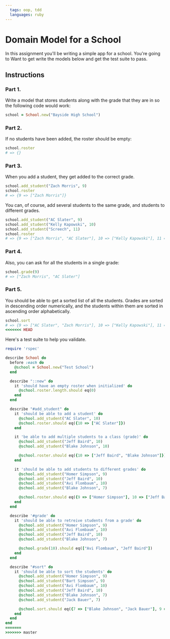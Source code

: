 ```yaml
---
  tags: oop, tdd
  languages: ruby
---
```


# Domain Model for a School

In this assignment you'll be writing a simple app for a school. You're going to 
Want to get write the models below and get the test suite to pass. 

## Instructions

### Part 1. 

Write a model that stores students along with the grade that they are in so the 
following code would work:

```ruby
school = School.new("Bayside High School")
```

### Part 2. 

If no students have been added, the roster should be empty:

```ruby
school.roster
# => {}
```
### Part 3.

When you add a student, they get added to the correct grade.

```ruby
school.add_student("Zach Morris", 9)
school.roster
# => {9 => ["Zach Morris"]}
``` 

You can, of course, add several students to the same grade, and students to different grades.

```ruby
school.add_student("AC Slater", 9)
school.add_student("Kelly Kapowski", 10)
school.add_student("Screech", 11)
school.roster
# => {9 => ["Zach Morris", "AC Slater"], 10 => ["Kelly Kapowski"], 11 => ["Screech"]}
```

### Part 4. 

Also, you can ask for all the students in a single grade:

```ruby
school.grade(9)
# => ["Zach Morris", "AC Slater"]
```

### Part 5.
 
 You should be able to get a sorted list of all the students. Grades are sorted 
 in descending order numerically, and the students within them are sorted in 
 ascending order alphabetically.

```ruby
school.sort
# => {9 => ["AC Slater", "Zach Morris"], 10 => ["Kelly Kapowski"], 11 => ["Screech"]}
<<<<<<< HEAD
```
Here's a test suite to help you validate.

```ruby
require 'rspec'

describe School do
  before :each do
    @school = School.new("Test School")
  end

  describe "::new" do
    it 'should have an empty roster when initialized' do
      @school.roster.length.should eq(0)
    end
  end

  describe "#add_student" do
    it 'should be able to add a student' do
      @school.add_student("AC Slater", 10)
      @school.roster.should eq({10 => ["AC Slater"]})
    end

    it 'be able to add multiple students to a class (grade)' do
      @school.add_student("Jeff Baird", 10)
      @school.add_student("Blake Johnson", 10)

      @school.roster.should eq({10 => ["Jeff Baird", "Blake Johnson"]})
    end

    it 'should be able to add students to different grades' do
      @school.add_student("Homer Simpson", 9)
      @school.add_student("Jeff Baird", 10)
      @school.add_student("Avi Flombaum", 10)
      @school.add_student("Blake Johnson", 7)

      @school.roster.should eq({9 => ["Homer Simpson"], 10 => ["Jeff Baird", "Avi Flombaum"], 7 => ["Blake Johnson"]})
    end
  end

  describe '#grade' do
    it 'should be able to retreive students from a grade' do
      @school.add_student("Homer Simpson", 9)
      @school.add_student("Avi Flombaum", 10)
      @school.add_student("Jeff Baird", 10)
      @school.add_student("Blake Johnson", 7)

      @school.grade(10).should eq(["Avi Flombaum", "Jeff Baird"])
    end
  end

  describe "#sort" do
    it 'should be able to sort the students' do
      @school.add_student("Homer Simpson", 9)
      @school.add_student("Bart Simpson", 9)
      @school.add_student("Avi Flombaum", 10)
      @school.add_student("Jeff Baird", 10)
      @school.add_student("Blake Johnson", 7)
      @school.add_student("Jack Bauer", 7)

      @school.sort.should eq({7 => ["Blake Johnson", "Jack Bauer"], 9 => ["Bart Simpson", "Homer Simpson"], 10 => ["Avi Flombaum", "Jeff Baird"]})
    end
  end
end
=======
>>>>>>> master
```